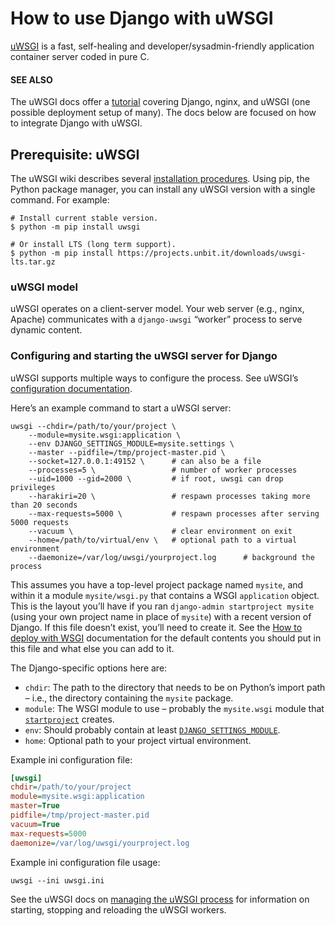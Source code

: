 # How to use Django with uWSGI

[uWSGI](https://uwsgi-docs.readthedocs.io/) is a fast, self-healing and developer/sysadmin-friendly application
container server coded in pure C.

#### SEE ALSO
The uWSGI docs offer a [tutorial](https://uwsgi.readthedocs.io/en/latest/tutorials/Django_and_nginx.html) covering Django, nginx, and uWSGI (one
possible deployment setup of many). The docs below are focused on how to
integrate Django with uWSGI.

## Prerequisite: uWSGI

The uWSGI wiki describes several [installation procedures](https://uwsgi-docs.readthedocs.io/en/latest/Install.html). Using pip, the
Python package manager, you can install any uWSGI version with a single
command. For example:

```console
# Install current stable version.
$ python -m pip install uwsgi

# Or install LTS (long term support).
$ python -m pip install https://projects.unbit.it/downloads/uwsgi-lts.tar.gz
```

### uWSGI model

uWSGI operates on a client-server model. Your web server (e.g., nginx, Apache)
communicates with a `django-uwsgi` “worker” process to serve dynamic content.

### Configuring and starting the uWSGI server for Django

uWSGI supports multiple ways to configure the process. See uWSGI’s
[configuration documentation](https://uwsgi.readthedocs.io/en/latest/Configuration.html).

Here’s an example command to start a uWSGI server:

```shell
uwsgi --chdir=/path/to/your/project \
    --module=mysite.wsgi:application \
    --env DJANGO_SETTINGS_MODULE=mysite.settings \
    --master --pidfile=/tmp/project-master.pid \
    --socket=127.0.0.1:49152 \      # can also be a file
    --processes=5 \                 # number of worker processes
    --uid=1000 --gid=2000 \         # if root, uwsgi can drop privileges
    --harakiri=20 \                 # respawn processes taking more than 20 seconds
    --max-requests=5000 \           # respawn processes after serving 5000 requests
    --vacuum \                      # clear environment on exit
    --home=/path/to/virtual/env \   # optional path to a virtual environment
    --daemonize=/var/log/uwsgi/yourproject.log      # background the process
```

This assumes you have a top-level project package named `mysite`, and
within it a module `mysite/wsgi.py` that contains a WSGI `application`
object. This is the layout you’ll have if you ran `django-admin
startproject mysite` (using your own project name in place of `mysite`) with
a recent version of Django. If this file doesn’t exist, you’ll need to create
it. See the [How to deploy with WSGI](index.md) documentation for the default
contents you should put in this file and what else you can add to it.

The Django-specific options here are:

* `chdir`: The path to the directory that needs to be on Python’s import
  path – i.e., the directory containing the `mysite` package.
* `module`: The WSGI module to use – probably the `mysite.wsgi` module
  that [`startproject`](../../../ref/django-admin.md#django-admin-startproject) creates.
* `env`: Should probably contain at least [`DJANGO_SETTINGS_MODULE`](../../../topics/settings.md#envvar-DJANGO_SETTINGS_MODULE).
* `home`: Optional path to your project virtual environment.

Example ini configuration file:

```ini
[uwsgi]
chdir=/path/to/your/project
module=mysite.wsgi:application
master=True
pidfile=/tmp/project-master.pid
vacuum=True
max-requests=5000
daemonize=/var/log/uwsgi/yourproject.log
```

Example ini configuration file usage:

```shell
uwsgi --ini uwsgi.ini
```

See the uWSGI docs on [managing the uWSGI process](https://uwsgi-docs.readthedocs.io/en/latest/Management.html) for information on
starting, stopping and reloading the uWSGI workers.
